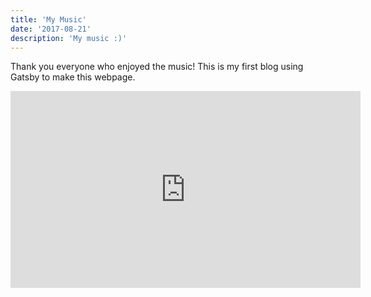 ```yaml
---
title: 'My Music'
date: '2017-08-21'
description: 'My music :)'
---
```


Thank you everyone who enjoyed the music! This is my first blog using Gatsby to make this webpage. 

<iframe width="560" height="315" src="https://www.youtube.com/embed/WPi7N42Opzo" title="YouTube video player" frameborder="0" allow="accelerometer; autoplay; clipboard-write; encrypted-media; gyroscope; picture-in-picture" allowfullscreen></iframe>


